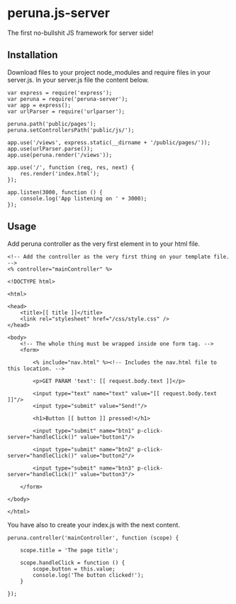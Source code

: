 # peruna.js-server
The first no-bullshit JS framework for server side!

## Installation
Download files to your project node_modules and require files in your server.js. In your server.js file the content below.

    var express = require('express');
    var peruna = require('peruna-server');
    var app = express();
    var urlParser = require('urlparser');
    
    peruna.path('public/pages');
    peruna.setControllersPath('public/js/');
    
    app.use('/views', express.static(__dirname + '/public/pages/'));
    app.use(urlParser.parse());
    app.use(peruna.render('/views'));
    
    app.use('/', function (req, res, next) {
    	res.render('index.html');
    });
    
    app.listen(3000, function () {
    	console.log('App listening on ' + 3000);
    }); 

## Usage
Add peruna controller as the very first element in to your html file.

    <!-- Add the controller as the very first thing on your template file. -->
    <% controller="mainController" %>
    
    <!DOCTYPE html>
    
    <html>
    
    <head>
    	<title>[[ title ]]</title>
    	<link rel="stylesheet" href="/css/style.css" />
    </head>
    
    <body>
    	<!-- The whole thing must be wrapped inside one form tag. -->
    	<form>
    
    		<% include="nav.html" %><!-- Includes the nav.html file to this location. -->
    
    		<p>GET PARAM 'text': [[ request.body.text ]]</p>
    
    		<input type="text" name="text" value="[[ request.body.text ]]"/>
    		<input type="submit" value="Send!"/>
    
    		<h1>Button [[ button ]] pressed!</h1>
    
    		<input type="submit" name="btn1" p-click-server="handleClick()" value="button1"/>
    
    		<input type="submit" name="btn2" p-click-server="handleClick()" value="button2"/>
    
    		<input type="submit" name="btn3" p-click-server="handleClick()" value="button3"/>
    
    	</form>
    
    </body>
    
    </html>

You have also to create your index.js with the next content.

    peruna.controller('mainController', function (scope) {
    	
    	scope.title = 'The page title';

    	scope.handleClick = function () {
    		scope.button = this.value;
    		console.log('The button clicked!');
    	}
    
    });
    

